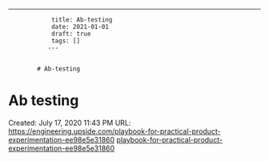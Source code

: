 ---
                title: Ab-testing
                date: 2021-01-01    
                draft: true
                tags: []
               ---


            # Ab-testing

# Ab testing
Created: July 17, 2020 11:43 PM
URL: https://engineering.upside.com/playbook-for-practical-product-experimentation-ee98e5e31860
[playbook-for-practical-product-experimentation-ee98e5e31860](Ab%20testing%2044187cd5e7c54ff8a51e54b4db5586a1/playbook-for-practical-product-experimentation-ee98e5e31860)